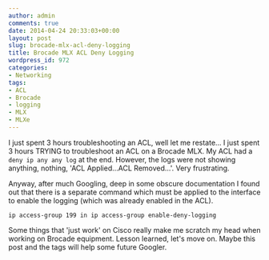 ```yaml
---
author: admin
comments: true
date: 2014-04-24 20:33:03+00:00
layout: post
slug: brocade-mlx-acl-deny-logging
title: Brocade MLX ACL Deny Logging
wordpress_id: 972
categories:
- Networking
tags:
- ACL
- Brocade
- logging
- MLX
- MLXe
---
```


I just spent 3 hours troubleshooting an ACL, well let me restate... I just spent 3 hours TRYING to troubleshoot an ACL on a Brocade MLX. My ACL had a `deny ip any any log` at the end. However, the logs were not showing anything, nothing, 'ACL Applied...ACL Removed...'. Very frustrating.

Anyway, after much Googling, deep in some obscure documentation I found out that there is a separate command which must be applied to the interface to enable the logging (which was already enabled in the ACL).

`ip access-group 199 in
ip access-group enable-deny-logging`

Some things that 'just work' on Cisco really make me scratch my head when working on Brocade equipment. Lesson learned, let's move on. Maybe this post and the tags will help some future Googler.
